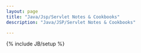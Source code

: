```yaml
---
layout: page
title: "Java/Jsp/Servlet Notes & Cookbooks"
description: "Java/JSP/Servlet Notes & Cookbooks"

---
```

{% include JB/setup %}